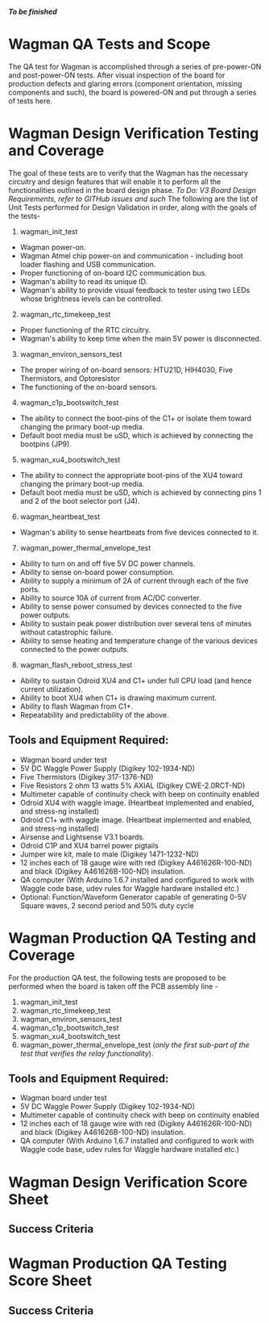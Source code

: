 *__To be finished__*


# Wagman QA Tests and Scope

The QA test for Wagman is accomplished through a series of pre-power-ON and post-power-ON tests. After
visual inspection of the board for production defects and glaring errors (component orientation, missing
components and such), the board is powered-ON and put through a series of tests here.

# Wagman Design Verification Testing and Coverage

The goal of these tests are to verify that the Wagman has the necessary circuitry and design features that
will enable it to perform all the functionalities outlined in the board design phase.
*To Do: V3 Board Design Requirements, refer to GITHub issues and such*
The following are the list of Unit Tests performed for Design Validation in order, along with the
goals of the tests- </br>

1.  wagman_init_test
  - Wagman power-on.
  - Wagman Atmel chip power-on and communication - including boot loader flashing and USB communication.
  - Proper functioning of on-board I2C communication bus.
  - Wagman's ability to read its unique ID.
  - Wagman's ability to provide visual feedback to tester using two LEDs whose brightness levels can be controlled.

2.  wagman_rtc_timekeep_test
  - Proper functioning of the RTC circuitry.
  - Wagman's ability to keep time when the main 5V power is disconnected.

3.  wagman_environ_sensors_test
  - The proper wiring of on-board sensors: HTU21D, HIH4030, Five Thermistors, and Optoresistor
  - The functioning of the on-board sensors.

4.  wagman_c1p_bootswitch_test
  - The ability to connect the boot-pins of the C1+ or isolate them toward changing the primary boot-up media.
  - Default boot media must be uSD, which is achieved by connecting the bootpins (JP9).

5.  wagman_xu4_bootswitch_test
  - The ability to connect the appropriate boot-pins of the XU4 toward changing the primary boot-up media.
  - Default boot media must be uSD, which is achieved by connecting pins 1 and 2 of the boot selector port (J4).

6.  wagman_heartbeat_test
  -  Wagman's ability to sense heartbeats from five devices connected to it.

7.  wagman_power_thermal_envelope_test
  - Ability to turn on and off five 5V DC power channels.
  - Ability to sense on-board power consumption.
  - Ability to supply a minimum of 2A of current through each of the five ports.
  - Ability to source 10A of current from AC/DC converter.
  - Ability to sense power consumed by devices connected to the five power outputs.
  - Ability to sustain peak power distribution over several tens of minutes without catastrophic failure.
  - Ability to sense heating and temperature change of the various devices connected to the power outputs.

8.  wagman_flash_reboot_stress_test
  - Ability to sustain Odroid XU4 and C1+ under full CPU load (and hence current utilization).
  - Ability to boot XU4 when C1+ is drawing maximum current.
  - Ability to flash Wagman from C1+.
  - Repeatability and predictability of the above.

## Tools and Equipment Required:
*   Wagman board under test
*   5V DC Waggle Power Supply (Digikey 102-1934-ND)
*   Five Thermistors (Digikey 317-1376-ND)
*   Five Resistors 2 ohm 13 watts 5% AXIAL (Digikey CWE-2.0RCT-ND)
*   Multimeter capable of continuity check with beep on continuity enabled
*   Odroid XU4 with waggle image. (Heartbeat implemented and enabled, and stress-ng installed)
*   Odroid C1+ with waggle image. (Heartbeat implemented and enabled, and stress-ng installed)
*   Airsense and Lightsense V3.1 boards.
*   Odroid C1P and XU4 barrel power pigtails
*   Jumper wire kit, male to male (Digikey 1471-1232-ND)
*   12 inches each of 18 gauge wire with red (Digikey A461626R-100-ND) and black (Digikey A461626B-100-ND) insulation.
*   QA computer (With Arduino 1.6.7 installed and configured to work with Waggle code base, udev rules for Waggle hardware installed etc.)
*   Optional: Function/Waveform Generator capable of generating 0-5V Square waves, 2 second period and 50% duty cycle
# Wagman Production QA Testing and Coverage

For the production QA test, the following tests are proposed to be performed when the board is
taken off the PCB assembly line -</br>

1.  wagman_init_test
2.  wagman_rtc_timekeep_test
3.  wagman_environ_sensors_test
4.  wagman_c1p_bootswitch_test
5.  wagman_xu4_bootswitch_test
6.  wagman_power_thermal_envelope_test (*only the first sub-part of the test that verifies the relay functionality*).

## Tools and Equipment Required:
*   Wagman board under test
*   5V DC Waggle Power Supply (Digikey 102-1934-ND)
*   Multimeter capable of continuity check with beep on continuity enabled
*   12 inches each of 18 gauge wire with red (Digikey A461626R-100-ND) and black (Digikey A461626B-100-ND) insulation.
*   QA computer (With Arduino 1.6.7 installed and configured to work with Waggle code base, udev rules for Waggle hardware installed etc.)


# Wagman Design Verification Score Sheet

## Success Criteria

# Wagman Production QA Testing Score Sheet

## Success Criteria
